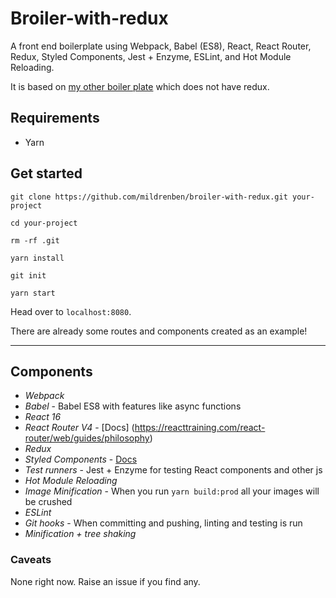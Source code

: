 # Broiler-with-redux
A front end boilerplate using Webpack, Babel (ES8), React, React Router, Redux, Styled Components, Jest + Enzyme, ESLint, and Hot Module Reloading.

It is based on [my other boiler plate](https://github.com/mildrenben/broiler) which does not have redux.

## Requirements

- Yarn

## Get started

```
git clone https://github.com/mildrenben/broiler-with-redux.git your-project

cd your-project

rm -rf .git

yarn install

git init

yarn start
```

Head over to `localhost:8080`.

There are already some routes and components created as an example!

---

## Components

- *Webpack*
- *Babel* - Babel ES8 with features like async functions
- *React 16*
- *React Router V4* - [Docs]
(https://reacttraining.com/react-router/web/guides/philosophy)
- *Redux*
- *Styled Components* - [Docs](https://www.styled-components.com/)
- *Test runners* - Jest + Enzyme for testing React components and other js
- *Hot Module Reloading*
- *Image Minification* - When you run `yarn build:prod` all your images will be crushed
- *ESLint*
- *Git hooks* - When committing and pushing, linting and testing is run
- *Minification + tree shaking*

### Caveats

None right now. Raise an issue if you find any.
